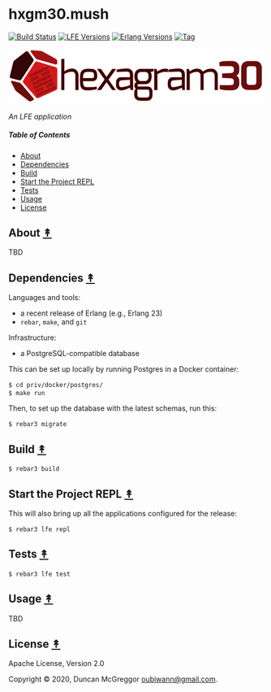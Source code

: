 # hxgm30.mush

[![Build Status][gh-actions-badge]][gh-actions]
[![LFE Versions][lfe-badge]][lfe]
[![Erlang Versions][erlang-badge]][versions]
[![Tag][github-tag-badge]][github-tag]

[![Project Logo][logo]][logo-large]

*An LFE application*

##### Table of Contents

* [About](#about-)
* [Dependencies](#dependencies-)
* [Build](#build-)
* [Start the Project REPL](#start-the-repl-)
* [Tests](#tests-)
* [Usage](#usage-)
* [License](#license-)

## About [&#x219F;](#table-of-contents)

TBD

## Dependencies [&#x219F;](#table-of-contents)

Languages and tools:

* a recent release of Erlang (e.g., Erlang 23)
* `rebar`, `make`, and `git`

Infrastructure:

* a PostgreSQL-compatible database

This can be set up locally by running Postgres in a Docker container:

```shell
$ cd priv/docker/postgres/
$ make run
```

Then, to set up the database with the latest schemas, run this:

```shell
$ rebar3 migrate
```

## Build [&#x219F;](#table-of-contents)

```shell
$ rebar3 build
```

## Start the Project REPL [&#x219F;](#table-of-contents)

This will also bring up all the applications configured for the release:

```shell
$ rebar3 lfe repl
```

## Tests [&#x219F;](#table-of-contents)

```shell
$ rebar3 lfe test
```

## Usage [&#x219F;](#table-of-contents)

TBD

## License [&#x219F;](#table-of-contents)

Apache License, Version 2.0

Copyright © 2020, Duncan McGreggor <oubiwann@gmail.com>.

<!-- Named page links below: /-->

[logo]: https://raw.githubusercontent.com/hexagram30/resources/master/branding/logo/h30-logo-2-long-with-text-x695.png
[logo-large]: https://raw.githubusercontent.com/hexagram30/resources/master/branding/logo/h30-logo-2-long-with-text-x3440.png
[github]: https://github.com/hexagram30/mush
[travis]: https://travis-ci.org/hexagram30/mush
[travis-badge]: https://img.shields.io/travis/hexagram30/mush.svg
[gh-actions-badge]: https://github.com/hexagram30/mush/workflows/ci%2Fcd/badge.svg
[gh-actions]: https://github.com/hexagram30/mush/actions
[lfe]: https://github.com/rvirding/lfe
[lfe-badge]: https://img.shields.io/badge/lfe-2.0-blue.svg
[erlang-badge]: https://img.shields.io/badge/erlang-19%20to%2023-blue.svg
[versions]: https://github.com/hexagram30/mush/blob/master/.travis.yml
[github-tag]: https://github.com/hexagram30/mush/tags
[github-tag-badge]: https://img.shields.io/github/tag/hexagram30/mush.svg
[github-downloads]: https://img.shields.io/github/downloads/hexagram30/mush/total.svg
